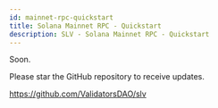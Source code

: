 ```yaml
---
id: mainnet-rpc-quickstart
title: Solana Mainnet RPC - Quickstart
description: SLV - Solana Mainnet RPC - Quickstart
---
```


Soon.

Please star the GitHub repository to receive updates.

https://github.com/ValidatorsDAO/slv
